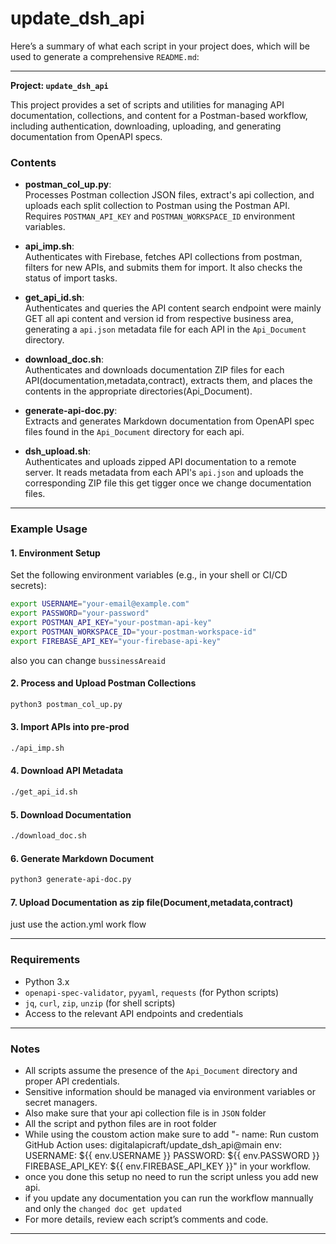 # update_dsh_api

Here’s a summary of what each script in your project does, which will be used to generate a comprehensive `README.md`:

---

**Project: `update_dsh_api`**

This project provides a set of scripts and utilities for managing API documentation, collections, and content for a Postman-based workflow, including authentication, downloading, uploading, and generating documentation from OpenAPI specs.

### Contents



- **postman_col_up.py**:  
  Processes Postman collection JSON files, extract's api collection, and uploads each split collection to Postman using the Postman API. Requires `POSTMAN_API_KEY` and `POSTMAN_WORKSPACE_ID` environment variables.

- **api_imp.sh**:  
  Authenticates with Firebase, fetches API collections from postman, filters for new APIs, and submits them for import. It also checks the status of import tasks.

- **get_api_id.sh**:  
  Authenticates and queries the API content search endpoint were mainly GET all api content and version id from respective business area, generating a `api.json` metadata file for each API in the `Api_Document` directory.  

- **download_doc.sh**:  
  Authenticates and downloads documentation ZIP files for each API(documentation,metadata,contract), extracts them, and places the contents in the appropriate directories(Api_Document).

- **generate-api-doc.py**:  
  Extracts and generates Markdown documentation from OpenAPI spec files found in the `Api_Document` directory for each api.

- **dsh_upload.sh**:  
  Authenticates and uploads zipped API documentation to a remote server. It reads metadata from each API's `api.json` and uploads the corresponding ZIP file this get tigger once we change documentation files.



---

### Example Usage

#### 1. Environment Setup

Set the following environment variables (e.g., in your shell or CI/CD secrets):

```sh
export USERNAME="your-email@example.com"
export PASSWORD="your-password"
export POSTMAN_API_KEY="your-postman-api-key"
export POSTMAN_WORKSPACE_ID="your-postman-workspace-id"
export FIREBASE_API_KEY="your-firebase-api-key"
```

also you can change `bussinessAreaid`
#### 2. Process and Upload Postman Collections

```sh
python3 postman_col_up.py
```

#### 3. Import APIs into pre-prod

```sh
./api_imp.sh
```

#### 4. Download API Metadata

```sh
./get_api_id.sh
```

#### 5. Download Documentation

```sh
./download_doc.sh
```

#### 6. Generate Markdown Document

```sh
python3 generate-api-doc.py
```



#### 7. Upload Documentation as zip file(Document,metadata,contract)

just use the action.yml work flow

---

### Requirements

- Python 3.x
- `openapi-spec-validator`, `pyyaml`, `requests` (for Python scripts)
- `jq`, `curl`, `zip`, `unzip` (for shell scripts)
- Access to the relevant API endpoints and credentials

---

### Notes

- All scripts assume the presence of the `Api_Document` directory and proper API credentials.
- Sensitive information should be managed via environment variables or secret managers.
- Also make sure that your api collection file is in `JSON` folder 
- All the script and python files are in root folder
- While using the coustom action make sure to add 
    "- name: Run custom GitHub Action
        uses: digitalapicraft/update_dsh_api@main
        env:
          USERNAME: ${{ env.USERNAME }}
          PASSWORD: ${{ env.PASSWORD }}
          FIREBASE_API_KEY: ${{ env.FIREBASE_API_KEY }}" in your workflow.
- once you done this setup no need to run the script unless you add new api.
- if you update any documentation you can run the workflow mannually and only the `changed doc get updated `         
- For more details, review each script’s comments and code.

---

